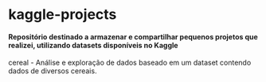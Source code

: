 # kaggle-projects
#### Repositório destinado a armazenar e compartilhar pequenos projetos que realizei, utilizando datasets disponíveis no Kaggle
cereal - Análise e exploração de dados baseado em um dataset contendo dados de diversos cereais.
